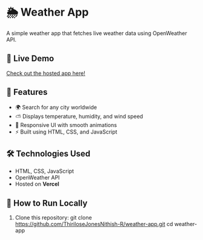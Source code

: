 # 🌦 Weather App

A simple weather app that fetches live weather data using OpenWeather API.

## 🔗 Live Demo
[Check out the hosted app here!](https://weather-app-xi-two-48.vercel.app/)

## 📌 Features
- 🌍 Search for any city worldwide
- ⛅ Displays temperature, humidity, and wind speed
- 🎨 Responsive UI with smooth animations
- ⚡ Built using HTML, CSS, and JavaScript

## 🛠 Technologies Used
- HTML, CSS, JavaScript
- OpenWeather API
- Hosted on **Vercel**

## 🚀 How to Run Locally
1. Clone this repository:
   git clone https://github.com/ThiriloseJonesNithish-R/weather-app.git
   cd weather-app
